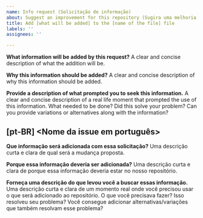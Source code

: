 ```yaml
---
name: Info request (Solicitação de informação)
about: Suggest an improvement for this repository (Sugira uma melhoria para esse repositório)
title: Add [what will be added] to the [name of the file] file
labels: ''
assignees: ''

---
```


**What information will be added by this request?**
A clear and concise description of what the addition will be.

**Why this information should be added?**
A clear and concise description of why this information should be added.

**Provide a description of what prompted you to seek this information.**
A clear and concise description of a real life moment that prompted the use of this information. What needed to be done? Did this solve your problem? Can you provide variations or alternatives along with the information?

## [pt-BR] <Nome da issue em português>

**Que informação será adicionada com essa solicitação?**
Uma descrição curta e clara de qual será a mudança proposta.

**Porque essa informação deveria ser adicionada?**
Uma descrição curta e clara de porque essa informação deveria estar no nosso repositório.

**Forneça uma descrição do que levou você a buscar essas informação.**
Uma descrição curta e clara de um momento real onde você precisou usar o que será adicionado ao repositório. O que você precisava fazer? Isso resolveu seu problema? Você consegue adicionar alternativas/variações que também resolvam esse problema?
